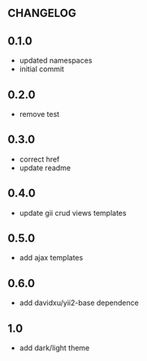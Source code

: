 CHANGELOG
---------

## 0.1.0
 * updated namespaces
 * initial commit

## 0.2.0
 * remove test

## 0.3.0
 * correct href
 * update readme 

## 0.4.0
 * update gii crud views templates 

## 0.5.0
 * add ajax templates

## 0.6.0
 * add davidxu/yii2-base dependence

## 1.0
 * add dark/light theme
